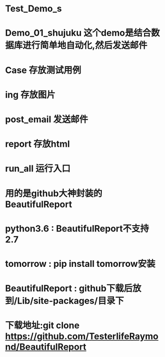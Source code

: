 # Test_Demo_s
# Demo_01_shujuku 这个demo是结合数据库进行简单地自动化,然后发送邮件
# Case 存放测试用例
# ing 存放图片
# post_email 发送邮件
# report 存放html
# run_all  运行入口
# 用的是github大神封装的BeautifulReport
# python3.6 : BeautifulReport不支持2.7
# tomorrow : pip install tomorrow安装
# BeautifulReport : github下载后放到/Lib/site-packages/目录下
# 下载地址:git clone https://github.com/TesterlifeRaymond/BeautifulReport
